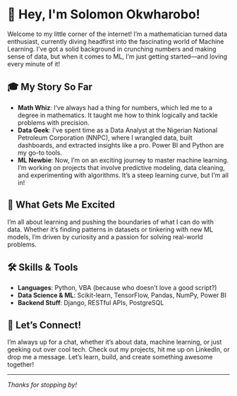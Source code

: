 # 👋 Hey, I'm Solomon Okwharobo!

Welcome to my little corner of the internet! I’m a mathematician turned data enthusiast, currently diving headfirst into the fascinating world of Machine Learning. I’ve got a solid background in crunching numbers and making sense of data, but when it comes to ML, I’m just getting started—and loving every minute of it!

## 🎓 My Story So Far
- **Math Whiz**: I’ve always had a thing for numbers, which led me to a degree in mathematics. It taught me how to think logically and tackle problems with precision.
- **Data Geek**: I’ve spent time as a Data Analyst at the Nigerian National Petroleum Corporation (NNPC), where I wrangled data, built dashboards, and extracted insights like a pro. Power BI and Python are my go-to tools.
- **ML Newbie**: Now, I’m on an exciting journey to master machine learning. I’m working on projects that involve predictive modeling, data cleaning, and experimenting with algorithms. It’s a steep learning curve, but I’m all in!

## 🚀 What Gets Me Excited
I’m all about learning and pushing the boundaries of what I can do with data. Whether it’s finding patterns in datasets or tinkering with new ML models, I’m driven by curiosity and a passion for solving real-world problems.

## 🛠 Skills & Tools
- **Languages**: Python, VBA (because who doesn’t love a good script?)
- **Data Science & ML**: Scikit-learn, TensorFlow, Pandas, NumPy, Power BI
- **Backend Stuff**: Django, RESTful APIs, PostgreSQL

## 🤝 Let’s Connect!
I’m always up for a chat, whether it’s about data, machine learning, or just geeking out over cool tech. Check out my projects, hit me up on LinkedIn, or drop me a message. Let’s learn, build, and create something awesome together!

---

*Thanks for stopping by!*
